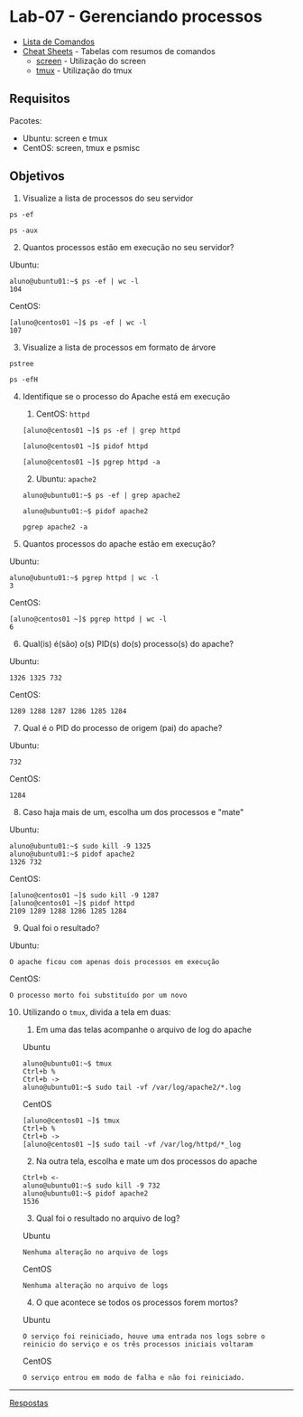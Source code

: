 # Lab-07 - Gerenciando processos

- [Lista de Comandos](../comandos.md)
- [Cheat Sheets](../../cheatsheets) - Tabelas com resumos de comandos
    - [screen](../../cheatsheets/screen.md) - Utilização do screen
    - [tmux](../../cheatsheets/tmux.md) - Utilização do tmux

## Requisitos

Pacotes:
- Ubuntu: screen e tmux
- CentOS: screen, tmux e psmisc


## Objetivos

1. Visualize a lista de processos do seu servidor

```
ps -ef
```

```
ps -aux
```

2. Quantos processos estão em execução no seu servidor?

Ubuntu:

```
aluno@ubuntu01:~$ ps -ef | wc -l
104
```

CentOS:

```
[aluno@centos01 ~]$ ps -ef | wc -l
107
```


3. Visualize a lista de processos em formato de árvore

```
pstree
```

```
ps -efH
```

4. Identifique se o processo do Apache está em execução
    1. CentOS: `httpd`

      ```
      [aluno@centos01 ~]$ ps -ef | grep httpd
      ```

      ```
      [aluno@centos01 ~]$ pidof httpd
      ```

      ```
      [aluno@centos01 ~]$ pgrep httpd -a
      ```

    2. Ubuntu: `apache2`

      ```
      aluno@ubuntu01:~$ ps -ef | grep apache2
      ```

      ```
      aluno@ubuntu01:~$ pidof apache2
      ```

      ```
      pgrep apache2 -a
      ```

5. Quantos processos do apache estão em execução?

Ubuntu:

```
aluno@ubuntu01:~$ pgrep httpd | wc -l
3
```

CentOS:

```
[aluno@centos01 ~]$ pgrep httpd | wc -l
6
```

6. Qual(is) é(são) o(s) PID(s) do(s) processo(s) do apache?

Ubuntu:

```
1326 1325 732
```

CentOS:

```
1289 1288 1287 1286 1285 1284
```

7. Qual é o PID do processo de origem (pai) do apache?

Ubuntu:

```
732
```

CentOS:

```
1284
```

8. Caso haja mais de um, escolha um dos processos e "mate"

Ubuntu:

```
aluno@ubuntu01:~$ sudo kill -9 1325
aluno@ubuntu01:~$ pidof apache2
1326 732
```

CentOS:

```
[aluno@centos01 ~]$ sudo kill -9 1287
[aluno@centos01 ~]$ pidof httpd
2109 1289 1288 1286 1285 1284
```

9. Qual foi o resultado?

Ubuntu:

```
O apache ficou com apenas dois processos em execução
```

CentOS:

```
O processo morto foi substituído por um novo
```

10. Utilizando o `tmux`, divida a tela em duas:
    1. Em uma das telas acompanhe o arquivo de log do apache

      Ubuntu

      ```
      aluno@ubuntu01:~$ tmux
      Ctrl+b %
      Ctrl+b ->
      aluno@ubuntu01:~$ sudo tail -vf /var/log/apache2/*.log
      ```

      CentOS

      ```
      [aluno@centos01 ~]$ tmux
      Ctrl+b %
      Ctrl+b ->
      [aluno@centos01 ~]$ sudo tail -vf /var/log/httpd/*_log
      ```

    2. Na outra tela, escolha e mate um dos processos do apache

      ```
      Ctrl+b <-
      aluno@ubuntu01:~$ sudo kill -9 732
      aluno@ubuntu01:~$ pidof apache2
      1536
      ```

    3. Qual foi o resultado no arquivo de log?

      Ubuntu

      ```
      Nenhuma alteração no arquivo de logs
      ```

      CentOS

      ```
      Nenhuma alteração no arquivo de logs
      ```

    4. O que acontece se todos os processos forem mortos?

      Ubuntu

      ```
      O serviço foi reiniciado, houve uma entrada nos logs sobre o reinicio do serviço e os três processos iniciais voltaram
      ```

      CentOS

      ```
      O serviço entrou em modo de falha e não foi reiniciado.
      ```



------------
[Respostas](respostas.md)
